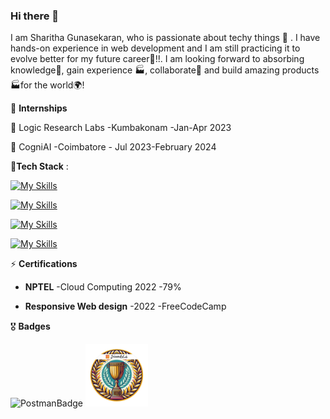 ### Hi there 👋

I am Sharitha Gunasekaran, who is passionate about techy things 📠 . I have  hands-on experience in web development and I am still practicing it to evolve better for my future career🧿!!.
I am looking forward to absorbing knowledge🧠, gain experience 🏭, collaborate🤝 and build amazing products 🏭for the world🌍!


🌱 **Internships**

🧿 Logic Research Labs -Kumbakonam -Jan-Apr 2023

🧿 CogniAI -Coimbatore - Jul 2023-February 2024


🔧**Tech Stack** : 

  [![My Skills](https://skillicons.dev/icons?i=html,css,js&perline=4)](https://skillicons.dev)

  [![My Skills](https://skillicons.dev/icons?i=laravel,angular,bootstrap&perline=3)](https://skillicons.dev)

  [![My Skills](https://skillicons.dev/icons?i=mysql,mongodb&perline=2)](https://skillicons.dev)

  [![My Skills](https://skillicons.dev/icons?i=java,py,&perline=2)](https://skillicons.dev)
  
⚡ **Certifications**

  - **NPTEL** -Cloud Computing 2022 -79%

  - **Responsive Web design** -2022 -FreeCodeCamp

🎖 **Badges**
<div style="display:flex; align-items:center; gap: 10px;' align='center'">
<div>
    <img src="https://raw.githubusercontent.com/GSSoC24/Postman-Challenge/main/docs/assets/Postman%20White.png" width="100px" height="100px" alt="PostmanBadge" /> 
    <img src="https://github.com/girlscript/gssoc-website-new/blob/main/public/badges/5.png" width="100px" height="100px" alt="ChampionBadge" />
</div>


